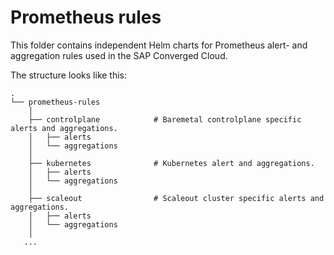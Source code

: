 # Prometheus rules

This folder contains independent Helm charts for Prometheus alert- and aggregation rules used in the SAP Converged Cloud. 

The structure looks like this:
```
.
└── prometheus-rules
    │
    ├── controlplane            # Baremetal controlplane specific alerts and aggregations.
    │   ├── alerts
    │   └── aggregations
    │
    ├── kubernetes              # Kubernetes alert and aggregations.
    │   ├── alerts
    │   └── aggregations
    │
    ├── scaleout                # Scaleout cluster specific alerts and aggregations.
    │   ├── alerts
    │   └── aggregations
    │
   ...
```
